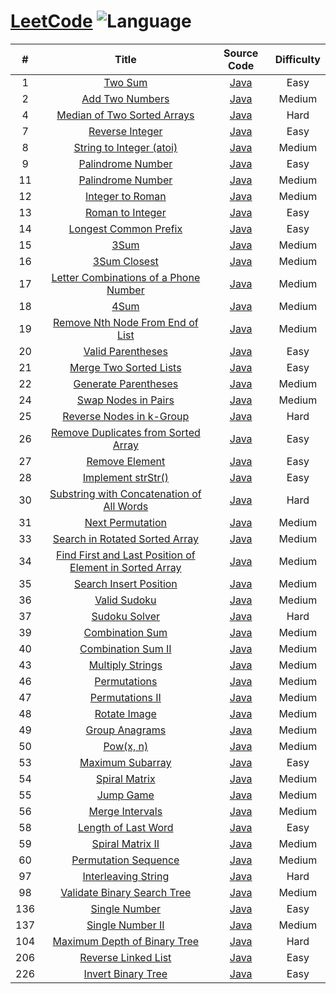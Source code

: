 # [LeetCode](https://leetcode.com/problemset/all/) ![Language](https://img.shields.io/badge/language-java-orange.svg) 

| # | Title | Source Code | Difficulty |
|:---:|:---:|:---:|:---:|
| 1 | [Two Sum](https://leetcode.com/problems/two-sum/description/) | [Java](src/main/java/com/liwx/algorithm/easy/TwoSum.java) | Easy |
| 2 | [Add Two Numbers](https://leetcode.com/problems/add-two-numbers/description/) | [Java](src/main/java/com/liwx/algorithm/medium/AddTwoNumbers.java) | Medium |
| 4 | [Median of Two Sorted Arrays](https://leetcode.com/problems/median-of-two-sorted-arrays/description/) | [Java](src/main/java/com/liwx/algorithm/hard/MedianofTwoSortedArrays.java) | Hard |
| 7 | [Reverse Integer](https://leetcode.com/problems/reverse-integer/description/) | [Java](src/main/java/com/liwx/algorithm/easy/ReverseInteger.java) | Easy |
| 8 | [String to Integer (atoi)]( https://leetcode.com/problems/string-to-integer-atoi/description/) | [Java](src/main/java/com/liwx/algorithm/medium/StringtoIntegerAtoi.java) | Medium |
| 9 | [Palindrome Number](https://leetcode.com/problems/palindrome-number/description/) | [Java](src/main/java/com/liwx/algorithm/easy/PalindromeNumber.java) | Easy |
| 11 | [Palindrome Number](https://leetcode.com/problems/container-with-most-water/) | [Java](src/main/java/com/liwx/algorithm/medium/ContainerWithMostWater.java) | Medium |
| 12 | [Integer to Roman](https://leetcode.com/problems/integer-to-roman/) | [Java](src/main/java/com/liwx/algorithm/medium/IntegerToRoman.java) | Medium |
| 13 | [Roman to Integer](https://leetcode.com/problems/roman-to-integer/) | [Java](src/main/java/com/liwx/algorithm/easy/RomanToInteger.java) | Easy |
| 14 | [Longest Common Prefix](https://leetcode.com/problems/longest-common-prefix/) | [Java](src/main/java/com/liwx/algorithm/easy/LongestCommonPrefix.java) | Easy |
| 15 | [3Sum](https://leetcode.com/problems/3sum/) | [Java](src/main/java/com/liwx/algorithm/medium/ThreeSum.java) | Medium |
| 16 | [3Sum Closest](https://leetcode.com/problems/3sum-closest/) | [Java](src/main/java/com/liwx/algorithm/medium/ThreeSumClosest.java) | Medium |
| 17 | [Letter Combinations of a Phone Number](https://leetcode.com/problems/letter-combinations-of-a-phone-number/) | [Java](src/main/java/com/liwx/algorithm/medium/LetterCombinationsOfAPhoneNumber.java) | Medium |
| 18 | [4Sum](https://leetcode.com/problems/4sum/) | [Java](src/main/java/com/liwx/algorithm/medium/FourSum.java) | Medium |
| 19 | [Remove Nth Node From End of List](https://leetcode.com/problems/remove-nth-node-from-end-of-list/) | [Java](src/main/java/com/liwx/algorithm/medium/RemoveNthNodeFromEndofList.java) | Medium |
| 20 | [Valid Parentheses](https://leetcode.com/problems/valid-parentheses/) | [Java](src/main/java/com/liwx/algorithm/easy/ValidParentheses.java) | Easy |
| 21 | [Merge Two Sorted Lists](https://leetcode.com/problems/merge-two-sorted-lists/) | [Java](src/main/java/com/liwx/algorithm/easy/MergeTwoSortedLists.java) | Easy |
| 22 | [Generate Parentheses](https://leetcode.com/problems/generate-parentheses/) | [Java](src/main/java/com/liwx/algorithm/medium/GenerateParentheses.java) | Medium |
| 24 | [Swap Nodes in Pairs](https://leetcode.com/problems/swap-nodes-in-pairs/) | [Java](src/main/java/com/liwx/algorithm/medium/SwapNodesInPairs.java) | Medium |
| 25 | [Reverse Nodes in k-Group](https://leetcode.com/problems/reverse-nodes-in-k-group/) | [Java](src/main/java/com/liwx/algorithm/hard/ReverseNodesInKGroup.java) | Hard |
| 26 | [Remove Duplicates from Sorted Array](https://leetcode.com/problems/remove-duplicates-from-sorted-array/) | [Java](src/main/java/com/liwx/algorithm/easy/RemoveDuplicatesFromSortedArray.java) | Easy |
| 27 | [Remove Element](https://leetcode.com/problems/remove-element/) | [Java](src/main/java/com/liwx/algorithm/easy/RemoveElement.java) | Easy |
| 28 | [Implement strStr()](https://leetcode.com/problems/implement-strstr/) | [Java](src/main/java/com/liwx/algorithm/easy/ImplementStrStr.java) | Easy |
| 30 | [Substring with Concatenation of All Words](https://leetcode.com/problems/substring-with-concatenation-of-all-words/) | [Java](src/main/java/com/liwx/algorithm/hard/SubstringWithConcatenationOfAllWords.java) | Hard |
| 31 | [Next Permutation](https://leetcode.com/problems/next-permutation/) | [Java](src/main/java/com/liwx/algorithm/medium/NextPermutation.java) | Medium |
| 33 | [Search in Rotated Sorted Array](https://leetcode.com/problems/search-in-rotated-sorted-array/) | [Java](src/main/java/com/liwx/algorithm/medium/SearchInRotatedSortedArray.java) | Medium |
| 34 | [Find First and Last Position of Element in Sorted Array](https://leetcode.com/problems/find-first-and-last-position-of-element-in-sorted-array/) | [Java](src/main/java/com/liwx/algorithm/medium/FindFirstAndLastPositionOfElementInSortedArray.java) | Medium |
| 35 | [Search Insert Position](https://leetcode.com/problems/search-insert-position/) | [Java](src/main/java/com/liwx/algorithm/easy/SearchInsertPosition.java) | Medium |
| 36 | [Valid Sudoku](https://leetcode.com/problems/valid-sudoku/) | [Java](src/main/java/com/liwx/algorithm/medium/ValidSudoku.java) | Medium |
| 37 | [Sudoku Solver](https://leetcode.com/problems/sudoku-solver/) | [Java](src/main/java/com/liwx/algorithm/hard/SudokuSolver.java) | Hard |
| 39 | [Combination Sum](https://leetcode.com/problems/combination-sum/) | [Java](src/main/java/com/liwx/algorithm/medium/CombinationSum.java) | Medium |
| 40 | [Combination Sum II](https://leetcode.com/problems/combination-sum-ii/) | [Java](src/main/java/com/liwx/algorithm/medium/CombinationSumII.java) | Medium |
| 43 | [Multiply Strings](https://leetcode.com/problems/multiply-strings/submissions/) | [Java](src/main/java/com/liwx/algorithm/medium/MultiplyStrings.java) | Medium |
| 46 | [Permutations](https://leetcode.com/problems/permutations/) | [Java](src/main/java/com/liwx/algorithm/medium/Permutations.java) | Medium |
| 47 | [Permutations II](https://leetcode.com/problems/permutations-ii/) | [Java](src/main/java/com/liwx/algorithm/medium/PermutationsII.java) | Medium |
| 48 | [Rotate Image](https://leetcode.com/problems/rotate-image/) | [Java](src/main/java/com/liwx/algorithm/medium/RotateImage.java) | Medium |
| 49 | [Group Anagrams](https://leetcode.com/problems/group-anagrams/) | [Java](src/main/java/com/liwx/algorithm/medium/GroupAnagrams.java) | Medium |
| 50 | [Pow(x, n)](https://leetcode.com/problems/powx-n/) | [Java](src/main/java/com/liwx/algorithm/medium/Powxn.java) | Medium |
| 53 | [Maximum Subarray](https://leetcode.com/problems/maximum-subarray/) | [Java](src/main/java/com/liwx/algorithm/easy/MaximumSubarray.java) | Easy |
| 54 | [Spiral Matrix](https://leetcode.com/problems/spiral-matrix/) | [Java](src/main/java/com/liwx/algorithm/medium/SpiralMatrix.java) | Medium |
| 55 | [Jump Game](https://leetcode.com/problems/jump-game/) | [Java](src/main/java/com/liwx/algorithm/medium/JumpGame.java) | Medium |
| 56 | [Merge Intervals](https://leetcode.com/problems/merge-intervals/) | [Java](src/main/java/com/liwx/algorithm/medium/MergeIntervals.java) | Medium |
| 58 | [Length of Last Word](https://leetcode.com/problems/length-of-last-word/) | [Java](src/main/java/com/liwx/algorithm/easy/LengthOfLastWord.java) | Easy |
| 59 | [Spiral Matrix II](https://leetcode.com/problems/spiral-matrix-ii/) | [Java](src/main/java/com/liwx/algorithm/medium/SpiralMatrixII.java) | Medium |
| 60 | [Permutation Sequence](https://leetcode.com/problems/permutation-sequence/) | [Java](src/main/java/com/liwx/algorithm/medium/PermutationSequence.java) | Medium |
| 97 | [Interleaving String](https://leetcode.com/problems/interleaving-string/description/) | [Java](src/main/java/com/liwx/algorithm/hard/InterleavingString.java) | Hard |
| 98 | [Validate Binary Search Tree](https://leetcode.com/problems/validate-binary-search-tree/) | [Java](src/main/java/com/liwx/algorithm/medium/ValidateBinarySearchTree.java) | Medium |
| 136 | [Single Number](https://leetcode.com/problems/single-number/) | [Java](src/main/java/com/liwx/algorithm/easy/SingleNumber.java) | Easy |
| 137 | [Single Number II](https://leetcode.com/problems/single-number-ii/submissions/) | [Java](src/main/java/com/liwx/algorithm/medium/SingleNumberII.java) | Medium |
| 104 | [Maximum Depth of Binary Tree](https://leetcode.com/problems/maximum-depth-of-binary-tree/) | [Java](src/main/java/com/liwx/algorithm/easy/MaximumDepthOfBinaryTree.java) | Hard |
| 206 | [Reverse Linked List](https://leetcode.com/problems/reverse-linked-list/) | [Java](src/main/java/com/liwx/algorithm/easy/ReverseLinkedList.java) | Easy |
| 226 | [Invert Binary Tree](https://leetcode.com/problems/invert-binary-tree/) | [Java](src/main/java/com/liwx/algorithm/easy/InvertBinaryTree.java) | Easy |


